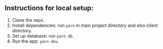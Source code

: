 ## Instructions for local setup:

1. Clone the repo.
2. Install dependencies: run `yarn` in main project directory and also client directory.
3. Set up database: run `yarn db`.
4. Run the app: `yarn dev`.
